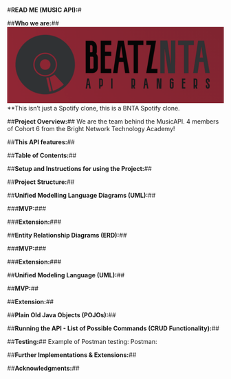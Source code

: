 #**READ ME (MUSIC API):**#

##**Who we are:**##
![Alt](/logo.png "Logo")
**This isn’t just a Spotify clone, this is a BNTA Spotify clone.

##**Project Overview:**##
We are the team behind the MusicAPI. 4 members of Cohort 6 from the Bright Network Technology Academy!


##**This API features:**##

##**Table of Contents:**##

##**Setup and Instructions for using the Project:**##

##**Project Structure:**##

##**Unified Modelling Language Diagrams (UML):**##

###**MVP:**###

###**Extension:**###

##**Entity Relationship Diagrams (ERD):**##

###**MVP:**###

###**Extension:**###

##**Unified Modeling Language (UML):**##

##**MVP:**##

##**Extension:**##

##**Plain Old Java Objects (POJOs):**##

##**Running the API - List of Possible Commands (CRUD Functionality):**##

##**Testing:**##
Example of Postman testing:
Postman:

##**Further Implementations & Extensions:**##

##**Acknowledgments:**##

